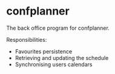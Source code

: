 # confplanner

The back office program for confplanner.

Responsibilities:

* Favourites persistence
* Retrieving and updating the schedule
* Synchronising users calendars
